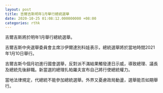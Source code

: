 ```yaml
---
layout: post
title: 吉爾吉斯明年1月舉行總統選舉
date: 2020-10-25 01:08:12.000000000 +08:00
categories: rthk
---
```


吉爾吉斯將於明年1月舉行總統選舉。

吉爾吉斯中央選舉委員會主席沙伊爾達別科娃表示，總統選舉將於當地時間2021年1月10日舉行。

吉爾吉斯今個月初進行國會選舉，反對派不滿結果觸發連日示威，導致總理、議長及總統先後辭職。新當選的總理扎帕羅夫宣布自己將行使總統權力。

當地法律規定，代總統不能參加總統選舉。外界又憂慮政局動盪，選舉能否如期舉行。
